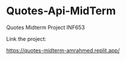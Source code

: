 # Quotes-Api-MidTerm

Quotes Midterm Project INF653

Link the project:

https://quotes-midterm-amrahmed.replit.app/